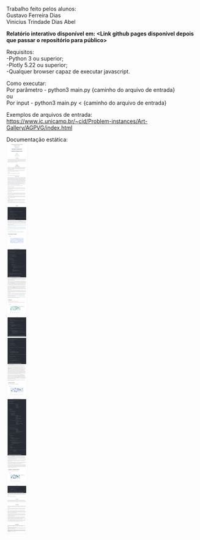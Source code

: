 Trabalho feito pelos alunos: </br>
Gustavo Ferreira Dias </br>
Vinicius Trindade Dias Abel </br>

<b>Relatório interativo disponível em: <Link github pages disponível depois que passar o repositório para público> </b></br>

Requisitos: </br>
-Python 3 ou superior; </br>
-Plotly 5.22 ou superior; </br>
-Qualquer browser capaz de executar javascript. </br>

Como executar: </br>
Por parâmetro - python3 main.py {caminho do arquivo de entrada} </br>
ou </br>
Por input - python3 main.py < {caminho do arquivo de entrada} </br>

Exemplos de arquivos de entrada: </br>
https://www.ic.unicamp.br/~cid/Problem-instances/Art-Gallery/AGPVG/index.html </br>


Documentação estática:<br>
![alt text](https://github.com/Gustavof1/Alg2-Tp1/blob/main/Documentação-Disponível_no_Pages.png?raw=true)
